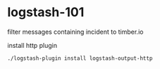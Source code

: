 # logstash-101

filter messages containing incident to timber.io

install http plugin

```
./logstash-plugin install logstash-output-http
```
